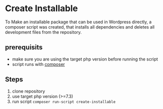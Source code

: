 # Create Installable
To Make an installable package that can be used in Wordpress directly, a composer script was created, that installs all dependencies and deletes all development files from the repository.

## prerequisits

- make sure you are using the target php version before running the script
- script runs with [composer](https://getcomposer.org/)

## Steps 

1. clone repository
2. use target php version (>=7.3)
3. run script `composer run-script create-installable`

